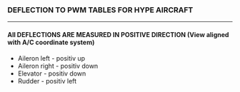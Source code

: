 ### DEFLECTION TO PWM TABLES FOR HYPE AIRCRAFT 
---
#### All DEFLECTIONS ARE MEASURED IN POSITIVE DIRECTION (View aligned with A/C coordinate system)
- Aileron left - positiv up
- Aileron right - positiv down
- Elevator - positiv down
- Rudder - positiv left